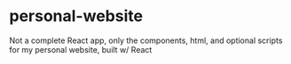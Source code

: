# personal-website
Not a complete React app, only the components, html, and optional scripts for my personal website, built w/ React
